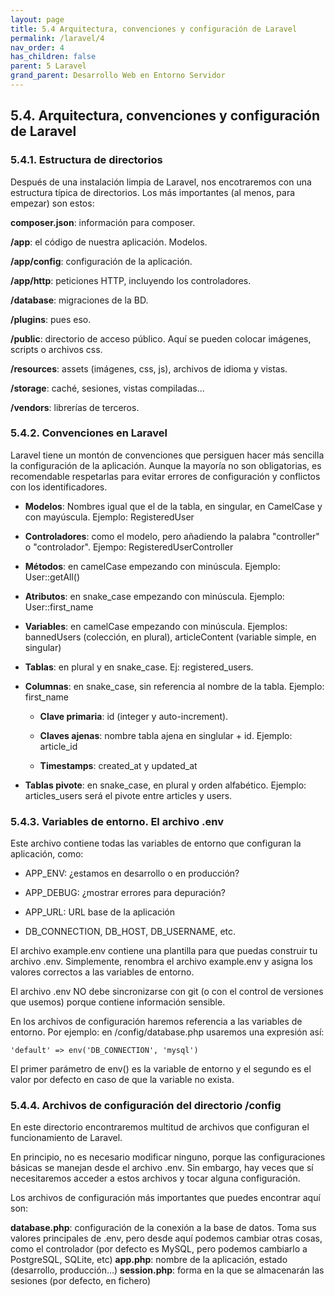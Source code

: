 ```yaml
---
layout: page
title: 5.4 Arquitectura, convenciones y configuración de Laravel
permalink: /laravel/4
nav_order: 4
has_children: false
parent: 5 Laravel
grand_parent: Desarrollo Web en Entorno Servidor
---
```


## 5.4. Arquitectura, convenciones y configuración de Laravel

### 5.4.1. Estructura de directorios

Después de una instalación limpia de Laravel, nos encotraremos con una estructura típica de directorios. Los más importantes (al menos, para empezar) son estos:

**composer.json**: información para composer.

**/app**: el código de nuestra aplicación. Modelos.

**/app/config**: configuración de la aplicación.

**/app/http**: peticiones HTTP, incluyendo los controladores.

**/database**: migraciones de la BD.

**/plugins**: pues eso.

**/public**: directorio de acceso público. Aquí se pueden colocar imágenes, scripts o archivos css.

**/resources**: assets (imágenes, css, js), archivos de idioma y vistas.

**/storage**: caché, sesiones, vistas compiladas...

**/vendors**: librerías de terceros.

### 5.4.2. Convenciones en Laravel

Laravel tiene un montón de convenciones que persiguen hacer más sencilla la configuración de la aplicación. Aunque la mayoría no son obligatorias, es recomendable respetarlas para evitar errores de configuración y conflictos con los identificadores.

* **Modelos**: Nombres igual que el de la tabla, en singular, en CamelCase y con mayúscula. Ejemplo: RegisteredUser

* **Controladores**: como el modelo, pero añadiendo la palabra "controller" o "controlador". Ejempo: RegisteredUserController

* **Métodos**: en camelCase empezando con minúscula. Ejemplo: User::getAll()

* **Atributos**: en snake_case empezando con minúscula. Ejemplo: User::first_name

* **Variables**: en camelCase empezando con minúscula. Ejemplos: bannedUsers (colección, en plural), articleContent (variable simple, en singular)

* **Tablas**: en plural y en snake_case. Ej: registered_users.

* **Columnas**: en snake_case, sin referencia al nombre de la tabla. Ejemplo: first_name

   * **Clave primaria**: id (integer y auto-increment).

   * **Claves ajenas**: nombre tabla ajena en singlular + id. Ejemplo: article_id

   * **Timestamps**: created_at y updated_at

* **Tablas pivote**: en snake_case, en plural y orden alfabético. Ejemplo: articles_users será el pivote entre articles y users.

### 5.4.3. Variables de entorno. El archivo .env

Este archivo contiene todas las variables de entorno que configuran la aplicación, como:

* APP_ENV: ¿estamos en desarrollo o en producción?

* APP_DEBUG: ¿mostrar errores para depuración?

* APP_URL: URL base de la aplicación

* DB_CONNECTION, DB_HOST, DB_USERNAME, etc.

El archivo example.env contiene una plantilla para que puedas construir tu archivo .env. Simplemente, renombra el archivo example.env y asigna los valores correctos a las variables de entorno.

El archivo .env NO debe sincronizarse con git (o con el control de versiones que usemos) porque contiene información sensible.

En los archivos de configuración haremos referencia a las variables de entorno. Por ejemplo: en /config/database.php usaremos una expresión así:

```
'default' => env('DB_CONNECTION', 'mysql')
```

El primer parámetro de env() es la variable de entorno y el segundo es el valor por defecto en caso de que la variable no exista.

### 5.4.4. Archivos de configuración del directorio /config

En este directorio encontraremos multitud de archivos que configuran el funcionamiento de Laravel.

En principio, no es necesario modificar ninguno, porque las configuraciones básicas se manejan desde el archivo .env. Sin embargo, hay veces que sí necesitaremos acceder a estos archivos y tocar alguna configuración.

Los archivos de configuración más importantes que puedes encontrar aquí son:

**database.php**: configuración de la conexión a la base de datos. Toma sus valores principales de .env, pero desde aquí podemos cambiar otras cosas, como el controlador (por defecto es MySQL, pero podemos cambiarlo a PostgreSQL, SQLite, etc)
**app.php**: nombre de la aplicación, estado (desarrollo, producción...)
**session.php**: forma en la que se almacenarán las sesiones (por defecto, en fichero)

